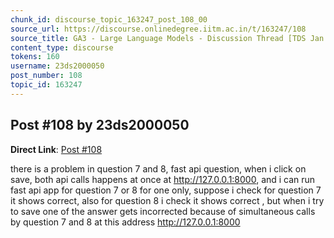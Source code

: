 ```yaml
---
chunk_id: discourse_topic_163247_post_108_00
source_url: https://discourse.onlinedegree.iitm.ac.in/t/163247/108
source_title: GA3 - Large Language Models - Discussion Thread [TDS Jan 2025]
content_type: discourse
tokens: 160
username: 23ds2000050
post_number: 108
topic_id: 163247
---
```


## Post #108 by 23ds2000050

**Direct Link**: [Post #108](https://discourse.onlinedegree.iitm.ac.in/t/163247/108)

there is a problem in question 7 and 8, fast api question, when i click on save, both api calls happens at once at http://127.0.0.1:8000, and i can run fast api app for question 7 or 8 for one only, suppose i check for question 7 it shows correct, also for question 8 i check it shows correct , but when i try to save one of the answer gets incorrected because of simultaneous calls by question 7 and 8 at this address http://127.0.0.1:8000
